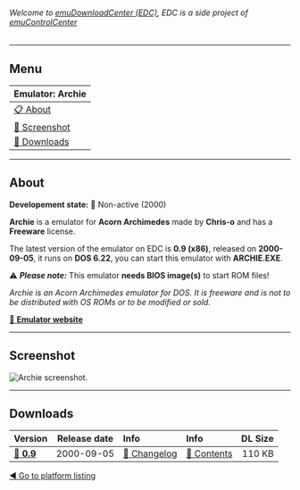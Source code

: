 ###### Welcome to [emuDownloadCenter (EDC)](https://github.com/PhoenixInteractiveNL/emuDownloadCenter/wiki/), EDC is a side project of [emuControlCenter](https://github.com/PhoenixInteractiveNL/emuControlCenter/wiki/)
***
## Menu
| **Emulator: Archie** |
|:---------|
| [:clipboard: About](#about) |
| [:sunrise: Screenshot](#screenshot) |
| [:floppy_disk: Downloads](#downloads) |
***
## About
**Developement state:** :red_circle: Non-active (2000)

**Archie** is a emulator for **Acorn Archimedes** made by **Chris-o** and has a **Freeware** license.

The latest version of the emulator on EDC is **0.9 (x86)**, released on **2000-09-05**, it runs on **DOS 6.22**, you can start this emulator with **ARCHIE.EXE**.

:warning: _**Please note:**_ This emulator **needs BIOS image(s)** to start ROM files!

_Archie is an Acorn Archimedes emulator for DOS. It is freeware and is not to be distributed with OS ROMs or to be modified or sold._

[:link: **Emulator website**](http://web.archive.org/web/20010812000248/http://www.geocities.com/chris-o/)
***
## Screenshot
![](https://raw.githubusercontent.com/PhoenixInteractiveNL/emuDownloadCenter/master/hooks/archie/screen.jpg "Archie screenshot.")
***
## Downloads
| Version  | Release date  | Info       | Info       | DL Size    |
|:---------|:-------------:|:-----------|:-----------|-----------:|
| [:floppy_disk: **0.9**](https://github.com/PhoenixInteractiveNL/edc-repo0002/raw/master/archie/0.9.7z) | 2000-09-05 | [:page_facing_up: Changelog](https://github.com/PhoenixInteractiveNL/edc-repo0002/blob/master/archie/0.9_changelog.txt) | [:mag_right: Contents](https://github.com/PhoenixInteractiveNL/edc-repo0002/blob/master/archie/0.9_contents.txt) | 110 KB |

[:arrow_backward: Go to platform listing](https://github.com/PhoenixInteractiveNL/emuDownloadCenter/wiki/EDC-Platform-List)
